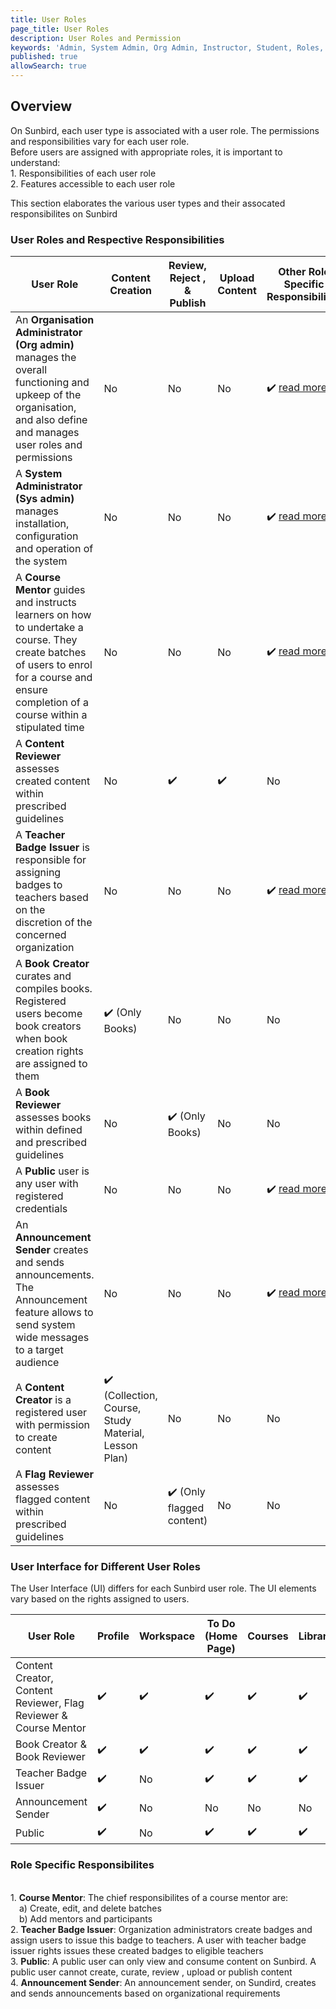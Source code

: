 ```yaml
---
title: User Roles
page_title: User Roles
description: User Roles and Permission
keywords: 'Admin, System Admin, Org Admin, Instructor, Student, Roles, Permissions'
published: true
allowSearch: true
---
```


## Overview
On Sunbird, each user type is associated with a user role. The permissions and responsibilities vary for each user role.  
Before users are assigned with appropriate roles, it is important to understand: <br>1. Responsibilities of each user role <br>2. Features accessible to each user role

This section elaborates the various user types and their assocated responsibilites on Sunbird

### User Roles and Respective Responsibilities

|  User Role    | Content Creation | Review, Reject , & Publish | Upload Content | Other Role Specific Responsibilites |
|-------------------|---------------------|---------------------|-------------------------|-----------------|
| An **Organisation Administrator (Org admin)** manages the overall functioning and upkeep of the  organisation, and also define and manages user roles and permissions |       No       |       No       |  No | ✔️   <a href="features-documentation/#adminrole_matrix"> read more</a>
| A **System Administrator (Sys admin)** manages installation, configuration and operation of the system |       No       |       No       |  No | ✔️   <a href="features-documentation/#adminrole_matrix"> read more</a>
| A **Course Mentor** guides and instructs learners on how to undertake a course. They create batches of users to enrol for a course and ensure completion of a course within a stipulated time |       No       |       No       |  No | ✔️   <a href="features-documentation/userrole/#role-specific-responsibilites"> read more</a>~~       
| A **Content Reviewer** assesses  created content within prescribed guidelines | No | ✔️  | ✔️  | No 
| A **Teacher Badge Issuer** is responsible for assigning badges to teachers based on the discretion of the concerned organization | No | No | No | ✔️  <a href="features-documentation/userrole/#role-specific-responsibilites"> read more</a>
| A **Book Creator** curates and compiles books. Registered users become book creators when book creation rights are assigned to them | ✔️  (Only Books) | No | No | No 
|  A **Book Reviewer** assesses books within defined and prescribed guidelines| No | ✔️  (Only Books) | No | No
|A **Public** user is any user with registered credentials | No | No | No | ✔️  <a href="features-documentation/userrole/#role-specific-responsibilites"> read more</a>
| An **Announcement Sender** creates and sends announcements. The Announcement feature allows to send system wide messages to a target audience| No | No | No | ✔️  <a href="features-documentation/userrole/#role-specific-responsibilites"> read more</a>
| A **Content Creator** is a registered user with permission to create content | ✔️ (Collection, Course, Study Material, Lesson Plan) | No | No | No
| A **Flag Reviewer** assesses flagged content within prescribed guidelines | No | ✔️ (Only flagged content) | No | No

### User Interface for Different User Roles

The User Interface (UI) differs for each Sunbird user role. The UI elements vary based on the rights assigned to users.

|User Role |Profile|Workspace|To Do (Home Page)|Courses |Library|
|-------------------|----------------|----------------|----------------|----------------------------|------------------------|
|Content Creator, Content Reviewer, Flag Reviewer & Course Mentor |✔️ |✔️ |✔️ |✔️  |✔️ |
|Book Creator & Book Reviewer |✔️|✔️|✔️|✔️|✔️|
|Teacher Badge Issuer |✔️|No|✔️|✔️|✔️|
|Announcement Sender|✔️|No|No|No |No|
|Public |✔️|No|✔️|✔️|✔️|

### Role Specific Responsibilites

<br>1. <b>Course Mentor</b>: The chief responsibilites of a course mentor are: <br>&emsp;a) Create, edit, and delete batches <br>&emsp;b) Add mentors and participants
<br>2. <b>Teacher Badge Issuer</b>: Organization administrators create badges and assign users to issue this badge to teachers. A user with teacher badge issuer rights issues these created badges to eligible teachers
<br>3. <b>Public</b>: A public user can only view and consume content on Sunbird. A public user cannot create, curate, review , upload or publish content
<br>4. <b>Announcement Sender</b>:  An announcement sender, on Sundird, creates and sends announcements based on organizational requirements

